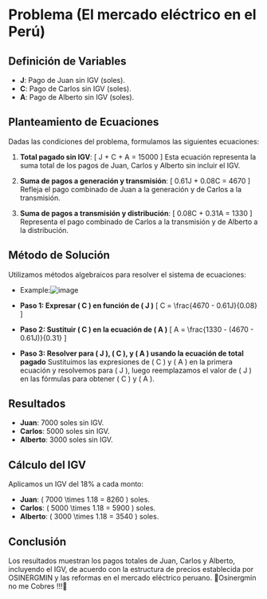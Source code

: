 # Problema (El mercado eléctrico en el Perú) 

## Definición de Variables
- **J**: Pago de Juan sin IGV (soles).
- **C**: Pago de Carlos sin IGV (soles).
- **A**: Pago de Alberto sin IGV (soles).

## Planteamiento de Ecuaciones

Dadas las condiciones del problema, formulamos las siguientes ecuaciones:

1. **Total pagado sin IGV**:
   \[
   J + C + A = 15000
   \]
   Esta ecuación representa la suma total de los pagos de Juan, Carlos y Alberto sin incluir el IGV.

2. **Suma de pagos a generación y transmisión**:
   \[
   0.61J + 0.08C = 4670
   \]
   Refleja el pago combinado de Juan a la generación y de Carlos a la transmisión.

3. **Suma de pagos a transmisión y distribución**:
   \[
   0.08C + 0.31A = 1330
   \]
   Representa el pago combinado de Carlos a la transmisión y de Alberto a la distribución.

## Método de Solución

Utilizamos métodos algebraicos para resolver el sistema de ecuaciones:
- Example:![image](https://github.com/LuckyDg/amor-incognito/assets/154240564/305dbe7d-3757-4c03-855b-3bb12075daad)

- **Paso 1: Expresar \( C \) en función de \( J \)**
  \[
  C = \frac{4670 - 0.61J}{0.08}
  \]

- **Paso 2: Sustituir \( C \) en la ecuación de \( A \)**
  \[
  A = \frac{1330 - (4670 - 0.61J)}{0.31}
  \]

- **Paso 3: Resolver para \( J \), \( C \), y \( A \) usando la ecuación de total pagado**
  Sustituimos las expresiones de \( C \) y \( A \) en la primera ecuación y resolvemos para \( J \), luego reemplazamos el valor de \( J \) en las fórmulas para obtener \( C \) y \( A \).

## Resultados

- **Juan**: 7000 soles sin IGV.
- **Carlos**: 5000 soles sin IGV.
- **Alberto**: 3000 soles sin IGV.

## Cálculo del IGV

Aplicamos un IGV del 18% a cada monto:

- **Juan**: \( 7000 \times 1.18 = 8260 \) soles.
- **Carlos**: \( 5000 \times 1.18 = 5900 \) soles.
- **Alberto**: \( 3000 \times 1.18 = 3540 \) soles.

## Conclusión

Los resultados muestran los pagos totales de Juan, Carlos y Alberto, incluyendo el IGV, de acuerdo con la estructura de precios establecida por OSINERGMIN y las reformas en el mercado eléctrico peruano. 
🔌Osinergmin no me Cobres !!!🔌
